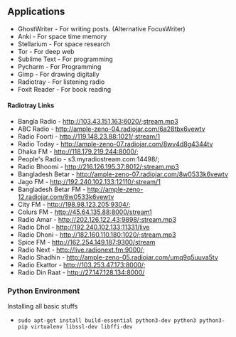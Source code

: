 ## Applications
 - GhostWriter - For writing posts. (Alternative FocusWriter)  
- Anki - For space time memory   
- Stellarium - For space research  
- Tor - For deep web  
- Sublime Text - For programming  
- Pycharm - For Programming  
- Gimp - For drawing digitally  
- Radiotray - For listening radio
- Foxit Reader - For book reading

#### Radiotray Links
- Bangla Radio - http://103.43.151.163:6020/;stream.mp3
- ABC Radio - http://ample-zeno-04.radiojar.com/6a28tbx6vewtv
- Radio Foorti - http://119.148.23.88:1021/;stream/1
- Radio Today - http://ample-zeno-07.radiojar.com/8wv4d8g4344tv
- Dhaka FM - http://118.179.219.244:8000/;
- People's Radio - s3.myradiostream.com:14498/;
- Radio Bhoomi - http://216.126.195.37:8012/;stream.mp3
- Bangladesh Betar - http://ample-zeno-07.radiojar.com/8w0533k6vewtv
- Jago FM - http://192.240.102.133:12110/;stream/1
- Bangladesh Betar FM - http://ample-zeno-12.radiojar.com/8w0533k6vewtv
- City FM - http://198.98.123.205:9304/;
- Colurs FM - http://45.64.135.88:8000/stream1
- Radio Amar - http://202.126.122.43:9898/;stream.mp3
- Radio Dhol - http://192.240.102.133:11331/live
- Radio Dhoni - http://182.160.110.180:1020/;stream.mp3
- Spice FM - http://162.254.149.187:9300/stream
- Radio Next - http://live.radionext.fm:9000/;
- Radio Shadhin - http://ample-zeno-05.radiojar.com/umq9q5uuva5tv
- Radio Ekattor - http://103.253.47.173:8000/;
- Radio Din Raat - http://27.147.128.134:8000/

### Python Environment

Installing all basic stuffs


* `sudo apt-get install build-essential python3-dev python3 python3-pip virtualenv libssl-dev libffi-dev`
